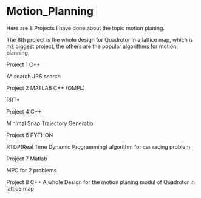 # Motion_Planning

Here are 8 Projects I have done about the topic motion planing.

The 8th project is the whole design for Quadrotor in a lattice map, which is mz biggest project, the others are the popular algorithms for motion planning. 

Project 1 C++

A* search
JPS search

Project 2 MATLAB C++ (OMPL)

RRT*

Project 4 C++

Minimal Snap Trajectory Generatio

Project 6 PYTHON

RTDP(Real Time Dynamic Programming) algorithm for car racing problem 

Project 7 Matlab

MPC for 2 problems

Project 8 C++
A whole Design for the motion planing modul of Quadrotor in lattice map 
